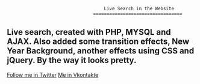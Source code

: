 										Live Search in the Website
									=================================

Live search, created with PHP, MYSQL and AJAX. Also added some transition effects, New Year Background, another effects using CSS and jQuery. By the way it looks pretty.
-----------------------------------------------------------------------------------------------------------------
[Follow me in Twitter](http://twitter.com/mrcat323)
[Me in Vkontakte](http://vk.com/mrcats_empire)